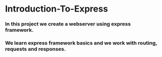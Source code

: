# Introduction-To-Express

### In this project we create a webserver using express framework.
### We learn express framework basics and we work with routing, requests and responses.
